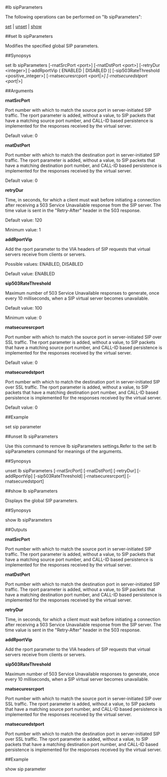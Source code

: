#lb sipParameters

The following operations can be performed on "lb sipParameters":


[set](#set-lb-sipparameters) | [unset](#unset-lb-sipparameters) | [show](#show-lb-sipparameters)

##set lb sipParameters

Modifies the specified global SIP parameters.


##Synopsys

set lb sipParameters [-rnatSrcPort &lt;port>] [-rnatDstPort &lt;port>] [-retryDur &lt;integer>] [-addRportVip ( ENABLED | DISABLED )] [-sip503RateThreshold &lt;positive_integer>] [-rnatsecuresrcport &lt;port|*>] [-rnatsecuredstport &lt;port|*>]


##Arguments

<b>rnatSrcPort</b>
Port number with which to match the source port in server-initiated SIP traffic. The rport parameter is added, without a value, to SIP packets that have a matching source port number, and CALL-ID based persistence is implemented for the responses received by the virtual server.
Default value: 0

<b>rnatDstPort</b>
Port number with which to match the destination port in server-initiated SIP traffic. The rport parameter is added, without a value, to SIP packets that have a matching destination port number, and CALL-ID based persistence is implemented for the responses received by the virtual server.
Default value: 0

<b>retryDur</b>
Time, in seconds, for which a client must wait before initiating a connection after receiving a 503 Service Unavailable response from the SIP server. The time value is sent in the "Retry-After" header in the 503 response.
Default value: 120
Minimum value: 1

<b>addRportVip</b>
Add the rport parameter to the VIA headers of SIP requests that virtual servers receive from clients or servers.
Possible values: ENABLED, DISABLED
Default value: ENABLED

<b>sip503RateThreshold</b>
Maximum number of 503 Service Unavailable responses to generate, once every 10 milliseconds, when a SIP virtual server becomes unavailable.
Default value: 100
Minimum value: 0

<b>rnatsecuresrcport</b>
Port number with which to match the source port in server-initiated SIP over SSL traffic. The rport parameter is added, without a value, to SIP packets that have a matching source port number, and CALL-ID based persistence is implemented for the responses received by the virtual server.
Default value: 0

<b>rnatsecuredstport</b>
Port number with which to match the destination port in server-initiated SIP over SSL traffic. The rport parameter is added, without a value, to SIP packets that have a matching destination port number, and CALL-ID based persistence is implemented for the responses received by the virtual server.
Default value: 0



##Example

set sip parameter 

##unset lb sipParameters

Use this command to remove lb sipParameters settings.Refer to the set lb sipParameters command for meanings of the arguments.


##Synopsys

unset lb sipParameters [-rnatSrcPort] [-rnatDstPort] [-retryDur] [-addRportVip] [-sip503RateThreshold] [-rnatsecuresrcport] [-rnatsecuredstport]


##show lb sipParameters

Displays the global SIP parameters.


##Synopsys

show lb sipParameters


##Outputs

<b>rnatSrcPort</b>
Port number with which to match the source port in server-initiated SIP traffic. The rport parameter is added, without a value, to SIP packets that have a matching source port number, and CALL-ID based persistence is implemented for the responses received by the virtual server.

<b>rnatDstPort</b>
Port number with which to match the destination port in server-initiated SIP traffic. The rport parameter is added, without a value, to SIP packets that have a matching destination port number, and CALL-ID based persistence is implemented for the responses received by the virtual server.

<b>retryDur</b>
Time, in seconds, for which a client must wait before initiating a connection after receiving a 503 Service Unavailable response from the SIP server. The time value is sent in the "Retry-After" header in the 503 response.

<b>addRportVip</b>
Add the rport parameter to the VIA headers of SIP requests that virtual servers receive from clients or servers.

<b>sip503RateThreshold</b>
Maximum number of 503 Service Unavailable responses to generate, once every 10 milliseconds, when a SIP virtual server becomes unavailable.

<b>rnatsecuresrcport</b>
Port number with which to match the source port in server-initiated SIP over SSL traffic. The rport parameter is added, without a value, to SIP packets that have a matching source port number, and CALL-ID based persistence is implemented for the responses received by the virtual server.

<b>rnatsecuredstport</b>
Port number with which to match the destination port in server-initiated SIP over SSL traffic. The rport parameter is added, without a value, to SIP packets that have a matching destination port number, and CALL-ID based persistence is implemented for the responses received by the virtual server.



##Example

show sip parameter

